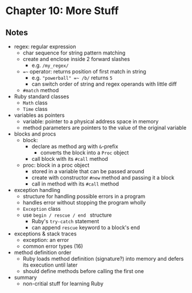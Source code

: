 # Chapter 10: More Stuff

## Notes

- regex: regular expression
  - char sequence for string pattern matching
  - create and enclose inside 2 forward slashes
    - e.g. `/my_regex/`
  - `=~` operator: returns position of first match in string
    - e.g. `"powerball" =~ /b/` returns `5`
    - can switch order of string and regex operands with little diff
  - `#match` method
- Ruby standard classes
  - `Math` class
  - `Time` class
- variables as pointers
  - variable: pointer to a physical address space in memory
  - method parameters are pointers to the value of the original variable
- blocks and procs
  - block:
    - declare as method arg with `&`-prefix
      - converts the block into a `Proc` object
    - call block with its `#call` method
  - proc: block in a proc object
    - stored in a variable that can be passed around
    - create with constructor `#new` method and passing it a block
    - call in method with its `#call` method
- exception handling
  - structure for handling possible errors in a program
  - handles error without stopping the program wholly
  - `Exception` class
  - use `begin / rescue / end ` structure
    - Ruby's `try-catch` statement
    - can append `rescue` keyword to a block's end
- exceptions & stack traces
  - exception: an error
  - common error types (16)
- method definition order
  - Ruby loads method definition (signature?) into memory and defers its execution until later
  - should define methods before calling the first one
- summary
  - non-critial stuff for learning Ruby
